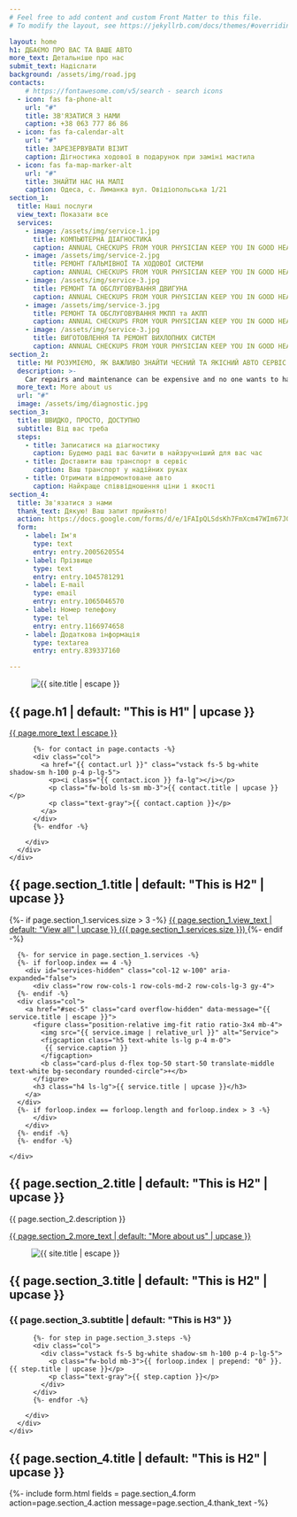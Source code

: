 ```yaml
---
# Feel free to add content and custom Front Matter to this file.
# To modify the layout, see https://jekyllrb.com/docs/themes/#overriding-theme-defaults

layout: home
h1: ДБАЄМО ПРО ВАС ТА ВАШЕ АВТО
more_text: Детальніше про нас
submit_text: Надіслати
background: /assets/img/road.jpg
contacts:
    # https://fontawesome.com/v5/search - search icons
  - icon: fas fa-phone-alt
    url: "#"
    title: ЗВ'ЯЗАТИСЯ З НАМИ 
    caption: +38 063 777 86 86
  - icon: fas fa-calendar-alt
    url: "#"
    title: ЗАРЕЗЕРВУВАТИ ВІЗИТ
    caption: Дігностика ходової в подарунок при заміні мастила
  - icon: fas fa-map-marker-alt
    url: "#"
    title: ЗНАЙТИ НАС НА МАПІ
    caption: Одеса, с. Лиманка вул. Овідіопольська 1/21
section_1: 
  title: Наші послуги
  view_text: Показати все
  services:
    - image: /assets/img/service-1.jpg
      title: КОМПЬЮТЕРНА ДІАГНОСТИКА
      caption: ANNUAL CHECKUPS FROM YOUR PHYSICIAN KEEP YOU IN GOOD HEALTH
    - image: /assets/img/service-2.jpg
      title: РЕМОНТ ГАЛЬМІВНОЇ ТА ХОДОВОЇ СИСТЕМИ
      caption: ANNUAL CHECKUPS FROM YOUR PHYSICIAN KEEP YOU IN GOOD HEALTH
    - image: /assets/img/service-3.jpg
      title: РЕМОНТ ТА ОБСЛУГОВУВАННЯ ДВИГУНА
      caption: ANNUAL CHECKUPS FROM YOUR PHYSICIAN KEEP YOU IN GOOD HEALTH
    - image: /assets/img/service-3.jpg
      title: РЕМОНТ ТА ОБСЛУГОВУВАННЯ МКПП та АКПП 
      caption: ANNUAL CHECKUPS FROM YOUR PHYSICIAN KEEP YOU IN GOOD HEALTH
    - image: /assets/img/service-3.jpg
      title: ВИГОТОВЛЕННЯ ТА РЕМОНТ ВИХЛОПНИХ СИСТЕМ
      caption: ANNUAL CHECKUPS FROM YOUR PHYSICIAN KEEP YOU IN GOOD HEALTH
section_2:
  title: МИ РОЗУМІЄМО, ЯК ВАЖЛИВО ЗНАЙТИ ЧЕСНИЙ ТА ЯКІСНИЙ АВТО СЕРВІС
  description: >-
    Car repairs and maintenance can be expensive and no one wants to have pay to repair damage caused by shoddy repair service. When you bring your car into our auto shop, you won’t have to worry because our staff is comprised of ASE certified technicians who are committed to making sure you have a safe dependable car.
  more_text: More about us
  url: "#"
  image: /assets/img/diagnostic.jpg
section_3:
  title: ШВИДКО, ПРОСТО, ДОСТУПНО
  subtitle: Від вас треба
  steps:
    - title: Записатися на діагностику
      caption: Будемо раді вас бачити в найзручніший для вас час
    - title: Доставити ваш транспорт в сервіс
      caption: Ваш транспорт у надійних руках
    - title: Отримати відремонтоване авто
      caption: Найкраще співвідношення ціни і якості
section_4: 
  title: Зв'язатися з нами
  thank_text: Дякую! Ваш запит прийнято!
  action: https://docs.google.com/forms/d/e/1FAIpQLSdsKh7FmXcm47WIm67JGU6yq3ID_XJgLamN4HNWoqJ6m07trw/formResponse
  form: 
    - label: Ім'я
      type: text
      entry: entry.2005620554
    - label: Прізвище
      type: text
      entry: entry.1045781291
    - label: E-mail
      type: email
      entry: entry.1065046570
    - label: Номер телефону
      type: tel
      entry: entry.1166974658
    - label: Додаткова інформація
      type: textarea
      entry: entry.839337160

---
```


<section id="sec-1" class="page-section hero overflow-visible mb-5 mb-md-7">
  <figure class="position-absolute top-0 start-0 w-100 h-100 img-fit">
    <img src="{{ page.background | relative_url }}" alt="{{ site.title | escape }}">
  </figure>
  <div class="position-relative container h-100">
    <div class="row h-100">
      <div class="col-12 my-auto">
        <h1 class="text-white mb-5">{{ page.h1 | default: "This is H1" | upcase  }}</h1>
        <a href="#sec-2" class="btn btn-secondary text-white">{{ page.more_text | escape }}</a>
      </div>
      <div class="col-12 mt-5 mt-lg-auto">
        <div class="cta row row-cols-1 row-cols-lg-3 mb-n5 mb-lg-0">

          {%- for contact in page.contacts -%}
          <div class="col"> 
            <a href="{{ contact.url }}" class="vstack fs-5 bg-white shadow-sm h-100 p-4 p-lg-5">
              <p><i class="{{ contact.icon }} fa-lg"></i></p>
              <p class="fw-bold ls-sm mb-3">{{ contact.title | upcase }}</p>
              <p class="text-gray">{{ contact.caption }}</p>
            </a>
          </div>
          {%- endfor -%}
          
        </div>
      </div>
    </div>
  </div>
</section>

<section id="sec-2" class="page-section py-6">
  <div class="container">
    <div class="row">
      <div class="col-12">
        <h2 class="h3 ls-sm">{{ page.section_1.title | default: "This is H2" | upcase }}</h2>
        {%- if page.section_1.services.size > 3 -%}
        <a href="#services" class="ls-sm" data-expand="#services-hidden">
          <u>{{ page.section_1.view_text | default: "View all" | upcase }}</u>
          ({{ page.section_1.services.size }})
        </a>
        {%- endif -%}
      </div>
    </div>
    <div id="services" class="row row-cols-1 row-cols-md-2 row-cols-lg-3 gy-4 mt-6">

      {%- for service in page.section_1.services -%}
      {%- if forloop.index == 4 -%}
        <div id="services-hidden" class="col-12 w-100" aria-expanded="false">
          <div class="row row-cols-1 row-cols-md-2 row-cols-lg-3 gy-4">          
      {%- endif -%}
      <div class="col">
        <a href="#sec-5" class="card overflow-hidden" data-message="{{ service.title | escape }}">
          <figure class="position-relative img-fit ratio ratio-3x4 mb-4">
            <img src="{{ service.image | relative_url }}" alt="Service">
            <figcaption class="h5 text-white ls-lg p-4 m-0">
             {{ service.caption }}
            </figcaption>
            <b class="card-plus d-flex top-50 start-50 translate-middle text-white bg-secondary rounded-circle">+</b>
          </figure>
          <h3 class="h4 ls-lg">{{ service.title | upcase }}</h3>
        </a>
      </div>     
      {%- if forloop.index == forloop.length and forloop.index > 3 -%}
          </div>
        </div>
      {%- endif -%}
      {%- endfor -%}

    </div>
  </div>
</section>

<section id="sec-3" class="page-section bg-dark py-5 py-xl-7">
  <div class="container">
    <div class="row">
      <div class="col-12 col-lg-6 col-xl-5">
        <h2 class="h3 text-white ls-sm mb-5">
         {{ page.section_2.title | default: "This is H2" | upcase }}
        </h2>
        <p class="text-gray ls-lg mb-5">{{ page.section_2.description }}</p>
        <p><a href="{{ page.section_2.url | default: '#' }}" class="text-white"><u>{{ page.section_2.more_text | default: "More about us" | upcase }}</u></a></p>
      </div>
      <div class="hstack col-12 col-lg-6 offset-xl-1">
        <figure class="position-relative img-fit ratio ratio-4x3 ms-xl-7 mb-0 mt-5 mt-xl-0">
          <img src="{{ page.section_2.image | relative_url }}" alt="{{ site.title | escape }}">
        </figure>
      </div>
    </div>
  </div>
</section>

<section id="sec-4" class="page-section py-5 py-xl-7">
  <div class="container">
    <div class="row">
      <div class="col-12 text-center">
        <h2 class="display-1">{{ page.section_3.title | default: "This is H2" | upcase }}</h2>
        <h3 class="ls-sm">{{ page.section_3.subtitle | default: "This is H3" }}</h3>
      </div>
      <div class="col-12 mt-5">
        <div class="row row-cols-1 row-cols-lg-3">

          {%- for step in page.section_3.steps -%}
          <div class="col"> 
            <div class="vstack fs-5 bg-white shadow-sm h-100 p-4 p-lg-5">
              <p class="fw-bold mb-3">{{ forloop.index | prepend: "0" }}. {{ step.title | upcase }}</p>
              <p class="text-gray">{{ step.caption }}</p>
            </div>
          </div>
          {%- endfor -%}

        </div>
      </div>
    </div>
  </div>
</section>

<section id="sec-5" class="page-section bg-dark py-5 py-xl-7">
  <div class="container">
    <div class="row">
      <div class="col-12 col-lg-6 col-xl-5">
        <h2 class="h3 text-white ls-sm mb-5">
         {{ page.section_4.title | default: "This is H2" | upcase }}
        </h2>
        {%- include form.html fields = page.section_4.form action=page.section_4.action message=page.section_4.thank_text -%}
      </div>
    </div>
  </div>
</section>